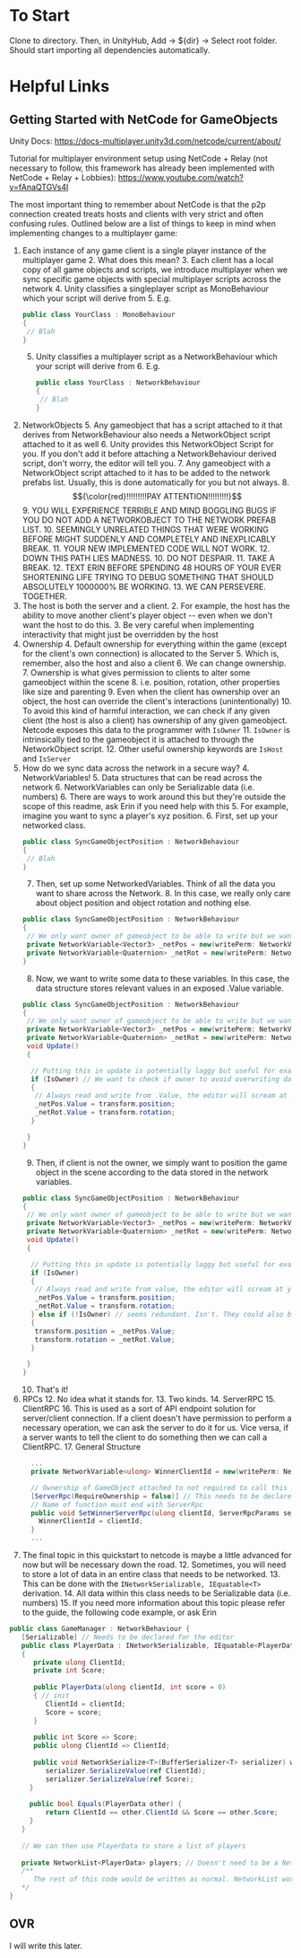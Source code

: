 # To Start
Clone to directory. Then, in UnityHub, Add -> ${dir} -> Select root folder. 
Should start importing all dependencies automatically.

# Helpful Links
## Getting Started with NetCode for GameObjects
Unity Docs: https://docs-multiplayer.unity3d.com/netcode/current/about/

Tutorial for multiplayer environment setup using NetCode + Relay 
(not necessary to follow, this framework has already been implemented with NetCode + Relay + Lobbies): https://www.youtube.com/watch?v=fAnaQTGVs4I

The most important thing to remember about NetCode is that the p2p connection created treats hosts and clients with very 
strict and often confusing rules. Outlined below are a list of things to keep in mind when implementing changes to a multiplayer game:

1. Each instance of any game client is a single player instance of the multiplayer game 
   2. What does this mean?
   3. Each client has a local copy of all game objects and scripts, we introduce multiplayer when we sync specific game objects with
   special multiplayer scripts across the network
   4. Unity classifies a singleplayer script as MonoBehaviour which your script will derive from
      5. E.g.  
      ```C#
      public class YourClass : MonoBehaviour
      {
       // Blah
      }
      ```
   5. Unity classifies a multiplayer script as a NetworkBehaviour which your script will derive from
      6. E.g.
      ```C#
      public class YourClass : NetworkBehaviour
      {
       // Blah
      }
      ```
4. NetworkObjects
   5. Any gameobject that has a script attached to it that derives from NetworkBehaviour also needs a NetworkObject script attached to it as well
      6. Unity provides this NetworkObject Script for you. If you don't add it before attaching a NetworkBehaviour derived script, don't worry, the editor will tell you.
   7. Any gameobject with a NetworkObject script attached to it has to be added to the network prefabs list. Usually, this is done automatically for you but not always. 
   8. $${\color{red}!!!!!!!!!PAY ATTENTION!!!!!!!!!}$$
      9. YOU WILL EXPERIENCE TERRIBLE AND MIND BOGGLING BUGS IF YOU DO NOT ADD A NETWORKOBJECT TO THE NETWORK PREFAB LIST. 
      10. SEEMINGLY UNRELATED THINGS THAT WERE WORKING BEFORE MIGHT SUDDENLY AND COMPLETELY AND INEXPLICABLY BREAK.
      11. YOUR NEW IMPLEMENTED CODE WILL NOT WORK.
      12. DOWN THIS PATH LIES MADNESS.
      10. DO NOT DESPAIR.
      11. TAKE A BREAK.
      12. TEXT ERIN BEFORE SPENDING 48 HOURS OF YOUR EVER SHORTENING LIFE TRYING TO DEBUG SOMETHING THAT SHOULD ABSOLUTELY 1000000% BE WORKING.
      13. WE CAN PERSEVERE. TOGETHER.
2. The host is both the server and a client.
   2. For example, the host has the ability to move another client's player object -- even when we don't want the host to do this.
   3. Be very careful when implementing interactivity that might just be overridden by the host
3. Ownership
   4. Default ownership for everything within the game (except for the client's own connection) is allocated to the Server
      5. Which is, remember, also the host and also a client
   6. We can change ownership.
   7. Ownership is what gives permission to clients to alter some gameobject within the scene
      8. i.e. position, rotation, other properties like size and parenting
   9. Even when the client has ownership over an object, the host can override the client's interactions (unintentionally)
      10. To avoid this kind of harmful interaction, we can check if any given client (the host is also a client) has ownership of any given gameobject.
      Netcode exposes this data to the programmer with `IsOwner`
      11. `IsOwner` is intrinsically tied to the gameobject it is attached to through the NetworkObject script. 
      12. Other useful ownership keywords are `IsHost` and `IsServer`
4. How do we sync data across the network in a secure way?
   4. NetworkVariables!
      5. Data structures that can be read across the network
      6. NetworkVariables can only be Serializable data (i.e. numbers)
      6. There are ways to work around this but they're outside the scope of this readme, ask Erin if you need help with this
   5. For example, imagine you want to sync a player's xyz position. 
      6. First, set up your networked class.
      ```C#
      public class SyncGameObjectPosition : NetworkBehaviour
      {
       // Blah
      }
      ```
      7. Then, set up some NetworkedVariables. Think of all the data you want to share across the Network.
         8. In this case, we really only care about object position and object rotation and nothing else. 
      ```C#
      public class SyncGameObjectPosition : NetworkBehaviour
      {
       // We only want owner of gameobject to be able to write but we want everyone to be able to read
       private NetworkVariable<Vector3> _netPos = new(writePerm: NetworkVariableWritePermission.Owner);
       private NetworkVariable<Quaternion> _netRot = new(writePerm: NetworkVariableWritePermission.Owner);
      }
      ```
      8. Now, we want to write some data to these variables. In this case, the data structure stores relevant values in 
      an exposed .Value variable. 
      ```C#
      public class SyncGameObjectPosition : NetworkBehaviour
      {
       // We only want owner of gameobject to be able to write but we want everyone to be able to read
       private NetworkVariable<Vector3> _netPos = new(writePerm: NetworkVariableWritePermission.Owner);
       private NetworkVariable<Quaternion> _netRot = new(writePerm: NetworkVariableWritePermission.Owner);
       void Update()
       {
      
        // Putting this in update is potentially laggy but useful for example
        if (IsOwner) // We want to check if owner to avoid overwriting data with host
        {
         // Always read and write from .Value, the editor will scream at you otherwise
         _netPos.Value = transform.position;
         _netRot.Value = transform.rotation;
        } 
      
       }
      }
      ```
      9. Then, if client is not the owner, we simply want to position the game object in the scene according to the data stored in the network variables.
      ```C#
      public class SyncGameObjectPosition : NetworkBehaviour
      {
       // We only want owner of gameobject to be able to write but we want everyone to be able to read
       private NetworkVariable<Vector3> _netPos = new(writePerm: NetworkVariableWritePermission.Owner);
       private NetworkVariable<Quaternion> _netRot = new(writePerm: NetworkVariableWritePermission.Owner);
       void Update()
       {
      
        // Putting this in update is potentially laggy but useful for example
        if (IsOwner)
        {
         // Always read and write from value, the editor will scream at you otherwise
         _netPos.Value = transform.position;
         _netRot.Value = transform.rotation;
        } else if (!IsOwner) // seems redundant. Isn't. They could also be IsServer or IsHost which might lead to unintended behaviour. 
        {
         transform.position = _netPos.Value;
         transform.rotation = _netRot.Value;
        }
      
       }
      }
      ```
      10. That's it! 
11. RPCs
    12. No idea what it stands for.
    13. Two kinds.
        14. ServerRPC
        15. ClientRPC
    16. This is used as a sort of API endpoint solution for server/client connection. If a client doesn't have permission to perform a necessary 
      operation, we can ask the server to do it for us. Vice versa, if a server wants to tell the client to do something then we can call a ClientRPC.
    17. General Structure
    ```C#
      ...
      private NetworkVariable<ulong> WinnerClientId = new(writePerm: NetworkVariableWritePermission.Server); 
    
      // Ownership of GameObject attached to not required to call this RPC method. 
      [ServerRpc(RequireOwnership = false)] // This needs to be declared.
      // Name of function must end with ServerRpc
      public void SetWinnerServerRpc(ulong clientId, ServerRpcParams serverRpcParams = default) { // ServerRpcParams must be declared.
        WinnerClientId = clientId;
      }
      ...
      ```
11. The final topic in this quickstart to netcode is maybe a little advanced for now but will be necessary down the road. 
    12. Sometimes, you will need to store a lot of data in an entire class that needs to be networked. 
    13. This can be done with the `INetworkSerializable, IEquatable<T>` derivation. 
    14. All data within this class needs to be Serializable data (i.e. numbers) 
    15. If you need more information about this topic please refer to the guide, the following code example, or ask Erin
```C#
public class GameManager : NetworkBehaviour {
   [Serializable] // Needs to be declared for the editor
   public class PlayerData : INetworkSerializable, IEquatable<PlayerData>
   {
      private ulong ClientId;
      private int Score;
      
      public PlayerData(ulong clientId, int score = 0) 
      { // init
         ClientId = clientId;
         Score = score;
      }
      
      public int Score => Score;
      public ulong ClientId => ClientId;
      
      public void NetworkSerialize<T>(BufferSerializer<T> serializer) where T : IReaderWriter {
         serializer.SerializeValue(ref ClientId);
         serializer.SerializeValue(ref Score);
     }
   
     public bool Equals(PlayerData other) {
         return ClientId == other.ClientId && Score == other.Score;
     }
   }
   
   // We can then use PlayerData to store a list of players
   
   private NetworkList<PlayerData> players; // Doesn't need to be a NetworkList but for this example I want to show that it can be.
   /**
      The rest of this code would be written as normal. NetworkList works like the normal List structure.
   */
}
```

## OVR
I will write this later.